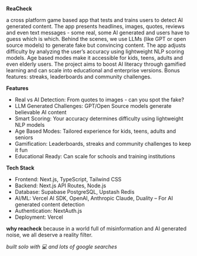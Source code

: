 **ReaCheck**

a cross platform game based app that tests and trains users to detect AI generated content. The app presents headlines, images, quotes, reviews and even text messages - some real, some AI generated and users have to guess which is which. Behind the scenes, we use LLMs (like GPT or open source models) to generate fake but convincing content. The app adjusts difficulty by analyzing the user’s accuracy using lightweight NLP scoring models. Age based modes make it accessible for kids, teens, adults and even elderly users. The project aims to boost AI literacy through gamified learning and can scale into educational and enterprise versions. Bonus features: streaks, leaderboards and community challenges.


**Features**
- Real vs AI Detection: From quotes to images - can you spot the fake?
- LLM Generated Challenges: GPT/Open Source models generate believable AI content
- Smart Scoring: Your accuracy determines difficulty using lightweight NLP models
- Age Based Modes: Tailored experience for kids, teens, adults and seniors
- Gamification: Leaderboards, streaks and community challenges to keep it fun
- Educational Ready: Can scale for schools and training institutions

**Tech Stack**

- Frontend: Next.js, TypeScript, Tailwind CSS
- Backend: Next.js API Routes, Node.js 
- Database: Supabase PostgreSQL, Upstash Redis
- AI/ML: Vercel AI SDK, OpenAI, Anthropic Claude, Duality – For AI generated content detection
- Authentication: NextAuth.js
- Deployment: Vercel

**why reacheck**
because in a world full of misinformation and AI generated noise, we all deserve a reality filter. 

*built solo with 💻 and lots of google searches*
